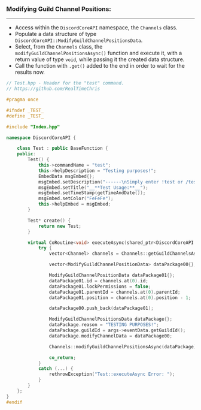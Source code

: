 ### **Modifying Guild Channel Positions:**
---
- Access within the `DiscordCoreAPI` namespace, the `Channels` class.
- Populate a data structure of type `DiscordCoreAPI::ModifyGuildChannelPositionsData`.
- Select, from the `Channels` class, the `modifyGuildChannelPositionsAsync()` function and execute it, with a return value of type `void`, while passing it the created data structure.
- Call the function with `.get()` added to the end in order to wait for the results now.

```cpp
// Test.hpp - Header for the "test" command.
// https://github.com/RealTimeChris

#pragma once

#ifndef _TEST_
#define _TEST_

#include "Index.hpp"

namespace DiscordCoreAPI {

	class Test : public BaseFunction {
	public:
		Test() {
			this->commandName = "test";
			this->helpDescription = "Testing purposes!";
			EmbedData msgEmbed{};
			msgEmbed.setDescription("------\nSimply enter !test or /test!\n------");
			msgEmbed.setTitle("__**Test Usage:**__");
			msgEmbed.setTimeStamp(getTimeAndDate());
			msgEmbed.setColor("FeFeFe");
			this->helpEmbed = msgEmbed;
		}

		Test* create() {
			return new Test;
		}

		virtual CoRoutine<void> executeAsync(shared_ptr<DiscordCoreAPI::BaseFunctionArguments> args) {
			try {
				vector<Channel> channels = Channels::getGuildChannelsAsync({ .guildId = args->eventData.getGuildId() }).get();

				vector<ModifyGuildChannelPositionData> dataPackage00{};

				ModifyGuildChannelPositionData dataPackage01{};
				dataPackage01.id = channels.at(0).id;
				dataPackage01.lockPermissions = false;
				dataPackage01.parentId = channels.at(0).parentId;
				dataPackage01.position = channels.at(0).position - 1;

				dataPackage00.push_back(dataPackage01);

				ModifyGuildChannelPositionsData dataPackage{};
				dataPackage.reason = "TESTING PURPOSES!";
				dataPackage.guildId = args->eventData.getGuildId();
				dataPackage.modifyChannelData = dataPackage00;

				Channels::modifyGuildChannelPositionsAsync(dataPackage).get();

				co_return;
			}
			catch (...) {
				rethrowException("Test::executeAsync Error: ");
			}
		}
	};
}
#endif
```

